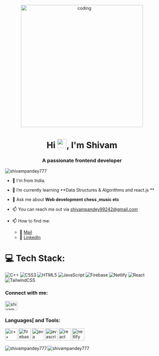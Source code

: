 <p  align="center" ><img  alt="coding" width="400" src="https://cdn.myportfolio.com/2fcfcb103788251450a8304378dffded/a62c047f-8369-493c-ab14-71ef51bebc55_rw_1200.gif?h=e8c7ce55b326319eaca316cc1e74518f"></p>
<h1 align="center">Hi  <img src="https://raw.githubusercontent.com/MartinHeinz/MartinHeinz/master/wave.gif" width="30px">, I'm Shivam</h1>
<h3 align="center">A passionate frontend developer </h3>

<p align="left"> <img src="https://komarev.com/ghpvc/?username=shivampandey777&label=Profile%20views&color=0e75b6&style=flat" alt="shivampandey777" /> </p>

- 🏨 I'm from India.

- 🌱 I’m currently learning **Data Structures & Algorithms and react.js **

- 💬 Ask me about **Web development chess ,music etc**

- 📫 You can reach me out via [shivampandey99242@gmail.com](mailto:shivampandey99242@gmail.com)

- 📫 How to find me:
  - 📧 [Mail](mailto:shivampandey99242@gmail.com)
  - 💼 [LinkedIn](https://www.linkedin.com/in/shivam-pandey-b0820521b/)

# 💻 Tech Stack:
![C++](https://img.shields.io/badge/c++-%2300599C.svg?style=for-the-badge&logo=c%2B%2B&logoColor=white) ![CSS3](https://img.shields.io/badge/css3-%231572B6.svg?style=for-the-badge&logo=css3&logoColor=white) ![HTML5](https://img.shields.io/badge/html5-%23E34F26.svg?style=for-the-badge&logo=html5&logoColor=white) ![JavaScript](https://img.shields.io/badge/javascript-%23323330.svg?style=for-the-badge&logo=javascript&logoColor=%23F7DF1E) ![Firebase](https://img.shields.io/badge/firebase-%23039BE5.svg?style=for-the-badge&logo=firebase) ![Netlify](https://img.shields.io/badge/netlify-%23000000.svg?style=for-the-badge&logo=netlify&logoColor=#00C7B7) ![React](https://img.shields.io/badge/react-%2320232a.svg?style=for-the-badge&logo=react&logoColor=%2361DAFB) ![TailwindCSS](https://img.shields.io/badge/tailwindcss-%2338B2AC.svg?style=for-the-badge&logo=tailwind-css&logoColor=white) 


<h3 align="left">Connect with me:</h3>
<p align="left">
<a href="https://linkedin.com/in/shivam pandey" target="blank"><img align="center" src="https://raw.githubusercontent.com/rahuldkjain/github-profile-readme-generator/master/src/images/icons/Social/linked-in-alt.svg" alt="shivam pandey" height="30" width="40" /></a>
</p>


<h3 align="left">Languages[ and Tools:</h3>
<p align="left">
<img src="https://cdn.worldvectorlogo.com/logos/c.svg"  alt="c++" width="40" height="40"/>
<img src="https://cdn.worldvectorlogo.com/logos/firebase-1.svg"  alt="firebase" width="40" height="40"/>
<img src="https://cdn.worldvectorlogo.com/logos/java-4.svg"  alt="java" width="40" height="40"/>
<img src="https://cdn.worldvectorlogo.com/logos/javascript-1.svg"  alt="javascript" width="40" height="40"/>
<img src="https://cdn.worldvectorlogo.com/logos/react-2.svg"  alt="react" width="40" height="40"/>
<img src="https://cdn.worldvectorlogo.com/logos/netlify.svg"  alt="netlify" width="40" height="40"/>
</p>

<p><img align="left" src="https://github-readme-stats.vercel.app/api/top-langs?username=shivampandey777&show_icons=true&locale=en&layout=compact" alt="shivampandey777" /></p>

<p><img align="center" src="https://github-readme-streak-stats.herokuapp.com/?user=shivampandey777&" alt="shivampandey777" /></p>
